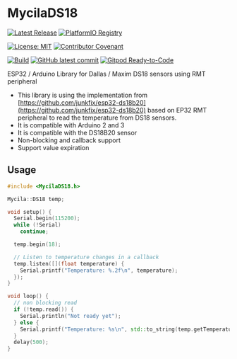 # MycilaDS18

[![Latest Release](https://img.shields.io/github/release/mathieucarbou/MycilaDS18.svg)](https://GitHub.com/mathieucarbou/MycilaDS18/releases/)
[![PlatformIO Registry](https://badges.registry.platformio.org/packages/mathieucarbou/library/MycilaDS18.svg)](https://registry.platformio.org/libraries/mathieucarbou/MycilaDS18)

[![License: MIT](https://img.shields.io/badge/License-MIT-yellow.svg)](https://opensource.org/licenses/MIT)
[![Contributor Covenant](https://img.shields.io/badge/Contributor%20Covenant-2.1-4baaaa.svg)](code_of_conduct.md)

[![Build](https://github.com/mathieucarbou/MycilaDS18/actions/workflows/ci.yml/badge.svg)](https://github.com/mathieucarbou/MycilaDS18/actions/workflows/ci.yml)
[![GitHub latest commit](https://badgen.net/github/last-commit/mathieucarbou/MycilaDS18)](https://GitHub.com/mathieucarbou/MycilaDS18/commit/)
[![Gitpod Ready-to-Code](https://img.shields.io/badge/Gitpod-Ready--to--Code-blue?logo=gitpod)](https://gitpod.io/#https://github.com/mathieucarbou/MycilaDS18)

ESP32 / Arduino Library for Dallas / Maxim DS18 sensors using RMT peripheral

- This library is using the implementation from [https://github.com/junkfix/esp32-ds18b20](https://github.com/junkfix/esp32-ds18b20) based on EP32 RMT peripheral to read the temperature from DS18 sensors.
- It is compatible with Arduino 2 and 3
- It is compatible with the DS18B20 sensor
- Non-blocking and callback support
- Support value expiration

## Usage

```c++
#include <MycilaDS18.h>

Mycila::DS18 temp;

void setup() {
  Serial.begin(115200);
  while (!Serial)
    continue;

  temp.begin(18);

  // Listen to temperature changes in a callback
  temp.listen([](float temperature) {
    Serial.printf("Temperature: %.2f\n", temperature);
  });
}

void loop() {
  // non blocking read
  if (!temp.read()) {
    Serial.println("Not ready yet");
  } else {
    Serial.printf("Temperature: %s\n", std::to_string(temp.getTemperature().value_or(0)).c_str());
  }
  delay(500);
}
```
